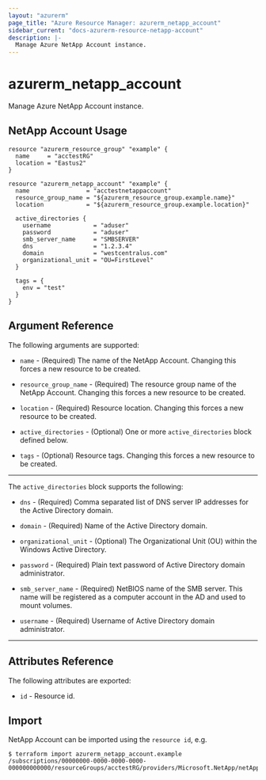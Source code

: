 ```yaml
---
layout: "azurerm"
page_title: "Azure Resource Manager: azurerm_netapp_account"
sidebar_current: "docs-azurerm-resource-netapp-account"
description: |-
  Manage Azure NetApp Account instance.
---
```


# azurerm_netapp_account

Manage Azure NetApp Account instance.


## NetApp Account Usage

```hcl
resource "azurerm_resource_group" "example" {
  name     = "acctestRG"
  location = "Eastus2"
}

resource "azurerm_netapp_account" "example" {
  name                = "acctestnetappaccount"
  resource_group_name = "${azurerm_resource_group.example.name}"
  location            = "${azurerm_resource_group.example.location}"

  active_directories {
    username            = "aduser"
    password            = "aduser"
    smb_server_name     = "SMBSERVER"
    dns                 = "1.2.3.4"
    domain              = "westcentralus.com"
    organizational_unit = "OU=FirstLevel"
  }

  tags = {
    env = "test"
  }
}
```

## Argument Reference

The following arguments are supported:

* `name` - (Required) The name of the NetApp Account. Changing this forces a new resource to be created.

* `resource_group_name` - (Required) The resource group name of the NetApp Account. Changing this forces a new resource to be created.

* `location` - (Required) Resource location. Changing this forces a new resource to be created.

* `active_directories` - (Optional) One or more `active_directories` block defined below.

* `tags` - (Optional) Resource tags. Changing this forces a new resource to be created.

---

The `active_directories` block supports the following:

* `dns` - (Required) Comma separated list of DNS server IP addresses for the Active Directory domain.

* `domain` - (Required) Name of the Active Directory domain.

* `organizational_unit` - (Optional) The Organizational Unit (OU) within the Windows Active Directory.

* `password` - (Required) Plain text password of Active Directory domain administrator.

* `smb_server_name` - (Required) NetBIOS name of the SMB server. This name will be registered as a computer account in the AD and used to mount volumes.

* `username` - (Required) Username of Active Directory domain administrator.

---

## Attributes Reference

The following attributes are exported:

* `id` - Resource id.

## Import

NetApp Account can be imported using the `resource id`, e.g.

```shell
$ terraform import azurerm_netapp_account.example /subscriptions/00000000-0000-0000-0000-000000000000/resourceGroups/acctestRG/providers/Microsoft.NetApp/netAppAccounts/
```